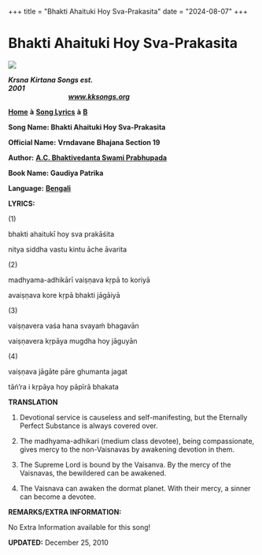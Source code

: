 +++
title = "Bhakti Ahaituki Hoy Sva-Prakasita"
date = "2024-08-07"
+++

# Bhakti Ahaituki Hoy Sva-Prakasita
[**![](http://kksongs.org/image_files/image002.jpg)**](http://kksongs.org/)

**_Krsna_** **_Kirtana Songs est. 2001_**                                                                                                                                                      **_www.kksongs.org_**

[**Home**](http://kksongs.org/) **à** [**Song Lyrics**](http://kksongs.org/lyrics.html) **à** [**B**](http://kksongs.org/songs/song_b.html)

**Song Name: Bhakti Ahaituki Hoy Sva-Prakasita**

**Official Name:** **Vrndavane** **Bhajana Section 19**

**Author:** [**A.C. Bhaktivedanta Swami Prabhupada**](http://kksongs.org/authors/list/acbsp.html)

**Book Name: Gaudiya Patrika**

**Language:** [**Bengali**](http://kksongs.org/language/list/bengali.html)

**LYRICS:**

(1)

bhakti ahaitukī hoy sva prakāśita

nitya siddha vastu kintu āche āvarita

(2)

madhyama-adhikārī vaiṣṇava kṛpā to koriyā

avaiṣṇava kore kṛpā bhakti jāgāiyā

(3)

vaiṣṇavera vaśa hana svayaḿ bhagavān

vaiṣṇavera kṛpāya mugdha hoy jāguyān

(4)

vaiṣṇava jāgāte pāre ghumanta jagat

tāń’ra i kṛpāya hoy pāpīrā bhakata

**TRANSLATION**

1) Devotional service is causeless and self-manifesting, but the Eternally Perfect Substance is always covered over.

2) The madhyama-adhikari (medium class devotee), being compassionate, gives mercy to the non-Vaisnavas by awakening devotion in them.

3) The Supreme Lord is bound by the Vaisanva. By the mercy of the Vaisnavas, the bewildered can be awakened.

4) The Vaisnava can awaken the dormat planet. With their mercy, a sinner can become a devotee.

**REMARKS/EXTRA INFORMATION:**

No Extra Information available for this song!

**UPDATED:** December 25, 2010